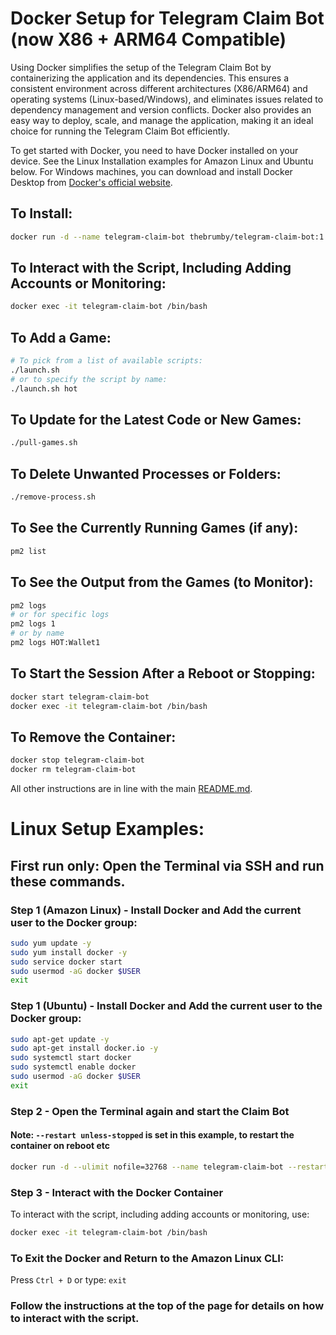 # Docker Setup for Telegram Claim Bot (now X86 + ARM64 Compatible) 

Using Docker simplifies the setup of the Telegram Claim Bot by containerizing the application and its dependencies. This ensures a consistent environment across different architectures (X86/ARM64) and operating systems (Linux-based/Windows), and eliminates issues related to dependency management and version conflicts. Docker also provides an easy way to deploy, scale, and manage the application, making it an ideal choice for running the Telegram Claim Bot efficiently.

To get started with Docker, you need to have Docker installed on your device. See the Linux Installation examples for Amazon Linux and Ubuntu below. For Windows machines, you can download and install Docker Desktop from [Docker's official website](https://www.docker.com/products/docker-desktop/).

## To Install:
```sh
docker run -d --name telegram-claim-bot thebrumby/telegram-claim-bot:1.1
```
## To Interact with the Script, Including Adding Accounts or Monitoring:
```sh
docker exec -it telegram-claim-bot /bin/bash
```
## To Add a Game:
```sh
# To pick from a list of available scripts:
./launch.sh
# or to specify the script by name:
./launch.sh hot
```
## To Update for the Latest Code or New Games:
```sh
./pull-games.sh
```
## To Delete Unwanted Processes or Folders:
```sh
./remove-process.sh
```
## To See the Currently Running Games (if any):
```sh
pm2 list
```
## To See the Output from the Games (to Monitor):
```sh
pm2 logs 
# or for specific logs
pm2 logs 1
# or by name
pm2 logs HOT:Wallet1
```
## To Start the Session After a Reboot or Stopping:
```sh
docker start telegram-claim-bot
docker exec -it telegram-claim-bot /bin/bash
```
## To Remove the Container:
```sh
docker stop telegram-claim-bot
docker rm telegram-claim-bot
```
All other instructions are in line with the main [README.md](https://github.com/thebrumby/HotWalletClaimer).

# Linux Setup Examples:

## First run only: Open the Terminal via SSH and run these commands.

### Step 1 (Amazon Linux) - Install Docker and Add the current user to the Docker group:
```sh
sudo yum update -y
sudo yum install docker -y
sudo service docker start
sudo usermod -aG docker $USER
exit
```
### Step 1 (Ubuntu) - Install Docker and Add the current user to the Docker group:
```sh
sudo apt-get update -y
sudo apt-get install docker.io -y
sudo systemctl start docker
sudo systemctl enable docker
sudo usermod -aG docker $USER
exit
```
### Step 2 - Open the Terminal again and start the Claim Bot
#### Note: `--restart unless-stopped` is set in this example, to restart the container on reboot etc
```sh
docker run -d --ulimit nofile=32768 --name telegram-claim-bot --restart unless-stopped thebrumby/telegram-claim-bot:1.1
```
### Step 3 - Interact with the Docker Container
To interact with the script, including adding accounts or monitoring, use:
```sh
docker exec -it telegram-claim-bot /bin/bash
```
### To Exit the Docker and Return to the Amazon Linux CLI:
Press `Ctrl + D` or type:
`exit`

### Follow the instructions at the top of the page for details on how to interact with the script.
